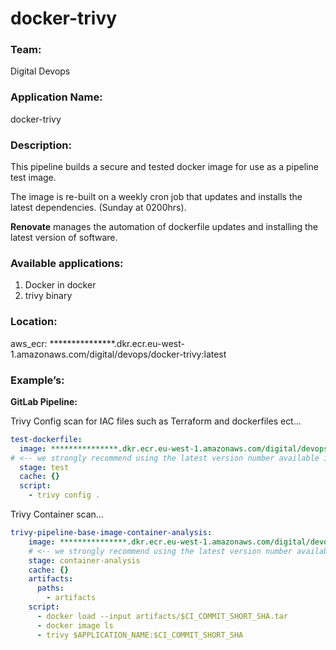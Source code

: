 # docker-trivy

### Team:
Digital Devops

### Application Name:
docker-trivy

### Description:
This pipeline builds a secure and tested docker image for use as a pipeline test image.

The image is re-built on a weekly cron job that updates and installs the latest dependencies. (Sunday at 0200hrs).

**Renovate** manages the automation of dockerfile updates and installing the latest version of software.

### Available applications:
1. Docker in docker
2. trivy binary

### Location:
aws_ecr: ***************.dkr.ecr.eu-west-1.amazonaws.com/digital/devops/docker-trivy:latest

### Example’s:

**GitLab Pipeline:**

Trivy Config scan for IAC files such as Terraform and dockerfiles ect...
``` yaml
test-dockerfile:
  image: ***************.dkr.ecr.eu-west-1.amazonaws.com/digital/devops/docker-trivy:latest
# <-- we strongly recommend using the latest version number available in the ecr. for example 1.0.0
  stage: test
  cache: {}
  script:
    - trivy config .
```
Trivy Container scan...
``` yaml
trivy-pipeline-base-image-container-analysis:
    image: ***************.dkr.ecr.eu-west-1.amazonaws.com/digital/devops/docker-trivy:latest
    # <-- we strongly recommend using the latest version number available in the ecr. for example 1.0.0
    stage: container-analysis
    cache: {}
    artifacts:
      paths:
        - artifacts
    script:
      - docker load --input artifacts/$CI_COMMIT_SHORT_SHA.tar
      - docker image ls
      - trivy $APPLICATION_NAME:$CI_COMMIT_SHORT_SHA
```
